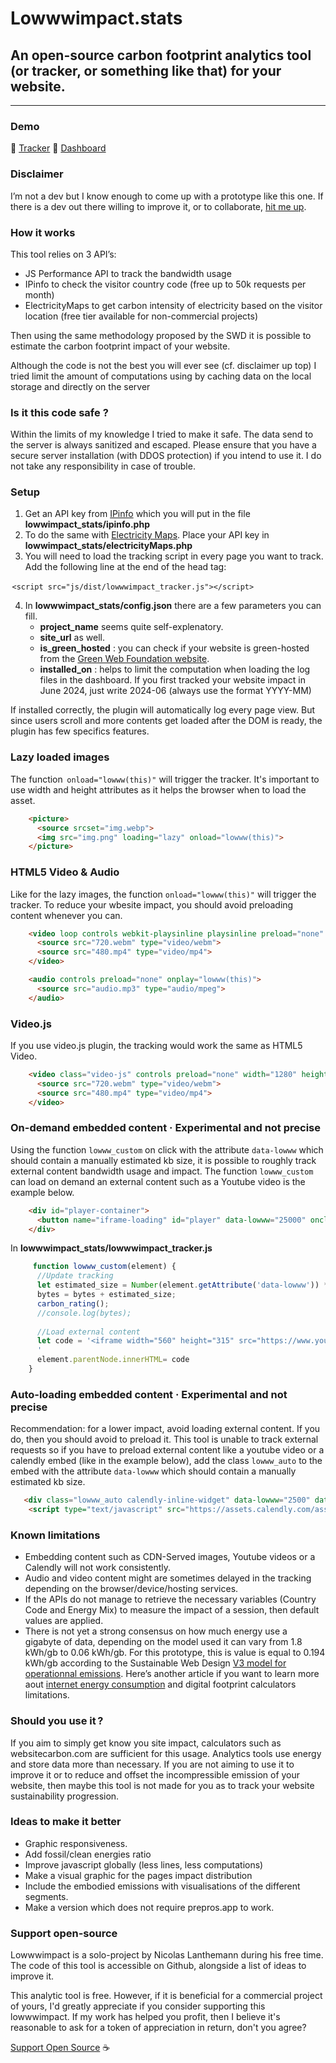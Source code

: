 # Lowwwimpact.stats
## An open-source carbon footprint analytics tool (or tracker, or something like that) for your website.

---

### Demo
🔗 [Tracker](https://stats.lowwwimpact.com/)
🔗 [Dashboard](https://stats.lowwwimpact.com/lowwwimpact)

### Disclaimer
I’m not a dev but I know enough to come up with a prototype like this one. If there is a dev out there willing to improve it, or to collaborate, [hit me up](mailto:ciao@vanderlanth).

### How it works
This tool relies on 3 API’s:
- JS Performance API to track the bandwidth usage
- IPinfo to check the visitor country code (free up to 50k requests per month)
- ElectricityMaps to get carbon intensity of electricity based on the visitor location (free tier available for non-commercial projects)

Then using the same methodology proposed by the SWD it is possible to estimate the carbon footprint impact of your website.

Although the code is not the best you will ever see (cf. disclaimer up top) I tried limit the amount of computations using by caching data on the local storage and directly on the server

### Is it this code safe ?
Within the limits of my knowledge I tried to make it safe. The data send to the server is always sanitized and escaped.  Please ensure that you have a secure server installation (with DDOS protection) if you intend to use it. I do not take any responsibility in case of trouble.

### Setup
1. Get an API key from [IPinfo](https://ipinfo.io/) which you will put in the file **lowwimpact_stats/ipinfo.php**
2. To do the same with [Electricity Maps](https://app.electricitymaps.com/). Place your API key in **lowwimpact_stats/electricityMaps.php**
3. You will need to load the tracking script in every page you want to track. Add the following line at the end of the head tag:

 ``<script src="js/dist/lowwwimpact_tracker.js"></script> ``

4. In **lowwwimpact_stats/config.json** there are a few parameters you can fill.
	- **project_name** seems quite self-explenatory.
	- **site_url** as well.
	- **is_green_hosted** : you can check if your website is green-hosted from the [Green Web Foundation website](https://www.thegreenwebfoundation.org/).
	- **installed_on** : helps to limit the computation when loading the log files in the dashboard. If you first tracked your website impact in June 2024, just write 2024-06 (always use the format YYYY-MM)

If installed correctly, the plugin will automatically log every page view. But since users scroll and more contents get loaded after the DOM is ready, the plugin has few specifics features.

### Lazy loaded images
The function  ``onload="lowww(this)"``  will trigger the tracker. It's important to use width and height attributes as it helps the browser when to load the asset.

```html
    <picture>
      <source srcset="img.webp">
      <img src="img.png" loading="lazy" onload="lowww(this)">
    </picture>
```

### HTML5 Video & Audio
Like for the lazy images, the function ``onload="lowww(this)"`` will trigger the tracker. To reduce your wbesite impact, you should avoid preloading content whenever you can.

```html
    <video loop controls webkit-playsinline playsinline preload="none" onplay="lowww(this)">
      <source src="720.webm" type="video/webm">
      <source src="480.mp4" type="video/mp4">
    </video>

    <audio controls preload="none" onplay="lowww(this)">
      <source src="audio.mp3" type="audio/mpeg">
    </audio>
```

### Video.js
If you use video.js plugin, the tracking would work the same as HTML5 Video.

```html
    <video class="video-js" controls preload="none" width="1280" height="720" data-setup="{}" onplay="lowww(this)"">
      <source src="720.webm" type="video/webm">
      <source src="480.mp4" type="video/mp4">
    </video>
```

### On-demand embedded content · Experimental and not precise
Using the function ``lowww_custom`` on click with the attribute ``data-lowww`` which should contain a manually estimated kb size, it is possible to roughly track external content bandwidth usage and impact. The function ``lowww_custom`` can load on demand an external content such as a Youtube video is the example below.

```html
    <div id="player-container">
      <button name="iframe-loading" id="player" data-lowww="25000" onclick="lowww_custom(this)">Load me</button>
    </div>
```

In **lowwwimpact_stats/lowwwimpact_tracker.js**
```javascript
     function lowww_custom(element) {
      //Update tracking
      let estimated_size = Number(element.getAttribute('data-lowww')) * 1000;
      bytes = bytes + estimated_size;
      carbon_rating();
      //console.log(bytes);
    
      //Load external content
      let code = '<iframe width="560" height="315" src="https://www.youtube-nocookie.com/embed/hswqVIDA_Kc?si=nvTs1rX3tOblMndC&autoplay=1" title="YouTube video player" frameborder="0" allow="accelerometer; autoplay; clipboard-write; encrypted-media; gyroscope; picture-in-picture; web-share" referrerpolicy="strict-origin-when-cross-origin" allowfullscreen></iframe>'
      '
      element.parentNode.innerHTML= code
    }
```

### Auto-loading embedded content · Experimental and not precise
Recommendation: for a lower impact, avoid loading external content. If you do, then you should avoid to preload it. This tool is unable to track external requests so if you have to preload external content like a youtube video or a calendly embed (like in the example below), add the class ``lowww_auto`` to the embed with the attribute ``data-lowww`` which should contain a manually estimated kb size.

```html
   <div class="lowww_auto calendly-inline-widget" data-lowww="2500" data-url="https://calendly.com/lowwwimpact"></div>
    <script type="text/javascript" src="https://assets.calendly.com/assets/external/widget.js" async></script>
```

### Known limitations
- Embedding content such as CDN-Served images, Youtube videos or a Calendly will not work consistently.
- Audio and video content might are sometimes delayed in the tracking depending on the browser/device/hosting services.
- If the APIs do not manage to retrieve the necessary variables (Country Code and Energy Mix) to measure the impact of a session, then default values are applied.
- There is not yet a strong consensus on how much energy use a gigabyte of data, depending on the model used it can vary from 1.8 kWh/gb to 0.06 kWh/gb. For this prototype, this is value is equal to 0.194 kWh/gb according to the Sustainable Web Design [V3 model for operationnal emissions](https://sustainablewebdesign.org/estimating-digital-emissions/). Here’s another article if you want to learn more aout [internet energy consumption](https://www.wholegraindigital.com/blog/website-energy-consumption/) and digital footprint calculators limitations.

### Should you use it ? 
If you aim to simply get know you site impact, calculators such as websitecarbon.com are sufficient for this usage. Analytics tools use energy and store data more than necessary. If you are not aiming to use it to improve it or to reduce and offset the incompressible emission of your website, then maybe this tool is not made for you as to track your website sustainability progression.

### Ideas to make it better
- Graphic responsiveness.
- Add fossil/clean energies ratio
- Improve javascript globally (less lines, less computations)
- Make a visual graphic for the pages impact distribution
- Include the embodied emissions with visualisations of the different segments.
- Make a version which does not require prepros.app to work.

### Support open-source
Lowwwimpact is a solo-project by Nicolas Lanthemann during his free time. The code of this tool is accessible on Github, alongside a list of ideas to improve it.

This analytic tool is free. However, if it is beneficial for a commercial project of yours, I'd greatly appreciate if you consider supporting this lowwwimpact. If my work has helped you profit, then I believe it's reasonable to ask for a token of appreciation in return, don't you agree?

[Support Open Source](https://buymeacoffee.com/lowwwimpact) ☕️

